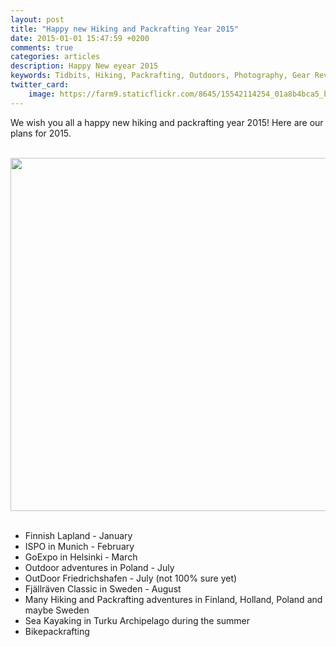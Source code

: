 ```yaml
---
layout: post
title: "Happy new Hiking and Packrafting Year 2015"
date: 2015-01-01 15:47:59 +0200
comments: true
categories: articles
description: Happy New eyear 2015
keywords: Tidbits, Hiking, Packrafting, Outdoors, Photography, Gear Reviews
twitter_card:
    image: https://farm9.staticflickr.com/8645/15542114254_01a8b4bca5_b.jpg
---
```

We wish you all a happy new hiking and packrafting year 2015! Here are our plans for 2015.<br><br>

<a href="https://www.flickr.com/photos/90204224@N07/15542114254"><img src="https://farm9.staticflickr.com/8645/15542114254_01a8b4bca5_b.jpg" width="1024" height="565"></a>
<br><!--more--><br>

* Finnish Lapland - January
* ISPO in Munich - February
* GoExpo in Helsinki - March
* Outdoor adventures in Poland - July
* OutDoor Friedrichshafen - July (not 100% sure yet)
* Fjällräven Classic in Sweden - August
* Many Hiking and Packrafting adventures in Finland, Holland, Poland and maybe Sweden 
* Sea Kayaking in Turku Archipelago during the summer
* Bikepackrafting
